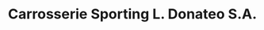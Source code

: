 ---
title: "Carrosserie Sporting L. Donateo S.A."
url: /delemont/carrosserie-sporting-l-donateo-s-a/
shop: Autohaus
---